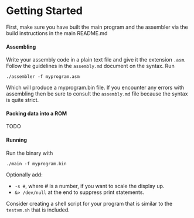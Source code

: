 # Getting Started
First, make sure you have built the main program and the assembler via the build instructions in the main README.md

#### Assembling
Write your assembly code in a plain text file and give it the extension `.asm`. Follow the guidelines in the `assembly.md` document on the syntax. Run

    ./assembler -f myprogram.asm

Which will produce a myprogram.bin file. If you encounter any errors with assembling then be sure to consult the `assembly.md` file because the syntax is quite strict.

#### Packing data into a ROM
TODO

#### Running
Run the binary with

    ./main -f myprogram.bin

Optionally add:
- `-s #`, where # is a number, if you want to scale the display up.
- `&> /dev/null` at the end to suppress print statements.

Consider creating a shell script for your program that is similar to the `testvm.sh` that is included.
